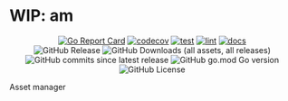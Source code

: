 # WIP: am

<div align="center">

[![Go Report Card](https://goreportcard.com/badge/github.com/weastur/am)](https://goreportcard.com/report/github.com/weastur/am)
[![codecov](https://codecov.io/gh/weastur/am/graph/badge.svg?token=QANQ7BIQY9)](https://codecov.io/gh/weastur/am)
[![test](https://github.com/weastur/am/actions/workflows/test.yaml/badge.svg)](https://github.com/weastur/am/actions/workflows/test.yaml)
[![lint](https://github.com/weastur/am/actions/workflows/lint.yaml/badge.svg)](https://github.com/weastur/am/actions/workflows/lint.yaml)
[![docs](https://github.com/weastur/am/actions/workflows/publish-wiki.yaml/badge.svg)](https://github.com/weastur/am/actions/workflows/publish-wiki.yaml)</br>
![GitHub Release](https://img.shields.io/github/v/release/weastur/am)
![GitHub Downloads (all assets, all releases)](https://img.shields.io/github/downloads/weastur/am/total)
![GitHub commits since latest release](https://img.shields.io/github/commits-since/weastur/am/latest)
![GitHub go.mod Go version](https://img.shields.io/github/go-mod/go-version/weastur/am)
![GitHub License](https://img.shields.io/github/license/weastur/am)

</div>

Asset manager
